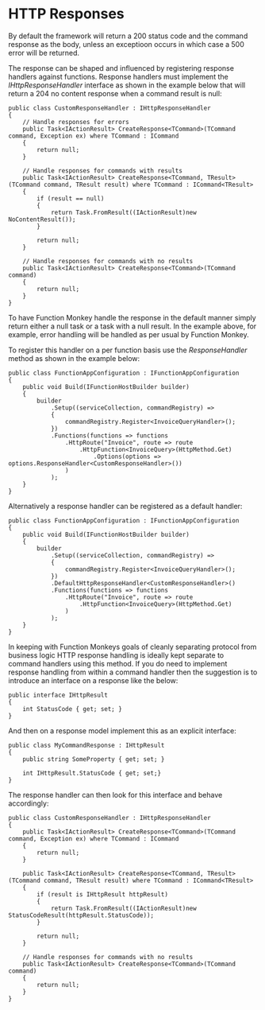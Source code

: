 # HTTP Responses

By default the framework will return a 200 status code and the command response as the body, unless an exceptioon occurs in which case a 500 error will be returned.

The response can be shaped and influenced by registering response handlers against functions. Response handlers must implement the _IHttpResponseHandler_ interface as shown in the example below that will return a 204 no content response when a command result is null:

    public class CustomResponseHandler : IHttpResponseHandler
    {
        // Handle responses for errors
        public Task<IActionResult> CreateResponse<TCommand>(TCommand command, Exception ex) where TCommand : ICommand
        {
            return null;
        }

        // Handle responses for commands with results
        public Task<IActionResult> CreateResponse<TCommand, TResult>(TCommand command, TResult result) where TCommand : ICommand<TResult>
        {
            if (result == null)
            {
                return Task.FromResult((IActionResult)new NoContentResult());
            }

            return null;
        }

        // Handle responses for commands with no results
        public Task<IActionResult> CreateResponse<TCommand>(TCommand command)
        {
            return null;
        }
    }

To have Function Monkey handle the response in the default manner simply return either a null task or a task with a null result. In the example above, for example, error handling will be handled as per usual by Function Monkey.

To register this handler on a per function basis use the _ResponseHandler_ method as shown in the example below:

    public class FunctionAppConfiguration : IFunctionAppConfiguration
    {
        public void Build(IFunctionHostBuilder builder)
        {
            builder
                .Setup((serviceCollection, commandRegistry) =>
                {
                    commandRegistry.Register<InvoiceQueryHandler>();
                })
                .Functions(functions => functions
                    .HttpRoute("Invoice", route => route
                        .HttpFunction<InvoiceQuery>(HttpMethod.Get)
                            .Options(options => options.ResponseHandler<CustomResponseHandler>())
                    )
                );
        }
    }

Alternatively a response handler can be registered as a default handler:

    public class FunctionAppConfiguration : IFunctionAppConfiguration
    {
        public void Build(IFunctionHostBuilder builder)
        {
            builder
                .Setup((serviceCollection, commandRegistry) =>
                {
                    commandRegistry.Register<InvoiceQueryHandler>();
                })
                .DefaultHttpResponseHandler<CustomResponseHandler>()
                .Functions(functions => functions
                    .HttpRoute("Invoice", route => route
                        .HttpFunction<InvoiceQuery>(HttpMethod.Get)
                    )
                );
        }
    }

In keeping with Function Monkeys goals of cleanly separating protocol from business logic HTTP response handling is ideally kept separate to command handlers using this method. If you do need to implement response handling from within a command handler then the suggestion is to introduce an interface on a response like the below:

    public interface IHttpResult
    {        
        int StatusCode { get; set; }
    }

And then on a response model implement this as an explicit interface:

    public class MyCommandResponse : IHttpResult
    {
        public string SomeProperty { get; set; }

        int IHttpResult.StatusCode { get; set;}
    }

The response handler can then look for this interface and behave accordingly:

    public class CustomResponseHandler : IHttpResponseHandler
    {
        public Task<IActionResult> CreateResponse<TCommand>(TCommand command, Exception ex) where TCommand : ICommand
        {
            return null;
        }

        public Task<IActionResult> CreateResponse<TCommand, TResult>(TCommand command, TResult result) where TCommand : ICommand<TResult>
        {
            if (result is IHttpResult httpResult)
            {
                return Task.FromResult((IActionResult)new StatusCodeResult(httpResult.StatusCode));
            }

            return null;
        }

        // Handle responses for commands with no results
        public Task<IActionResult> CreateResponse<TCommand>(TCommand command)
        {
            return null;
        }
    }

